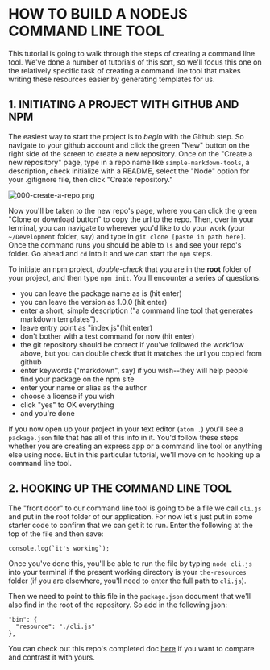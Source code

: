 # HOW TO BUILD A NODEJS COMMAND LINE TOOL

This tutorial is going to walk through the steps of creating a command line tool. We've done a number of tutorials of this sort, so we'll focus this one on the relatively specific task of creating a command line tool that makes writing these resources easier by generating templates for us.

## 1. INITIATING A PROJECT WITH GITHUB AND NPM

The easiest way to start the project is to *begin* with the Github step. So navigate to your github account and click the green "New" button on the right side of the screen to create a new repository. Once on the "Create a new repository" page, type in a repo name like `simple-markdown-tools`, a description, check initialize with a README, select the "Node" option for your .gitignore file, then click "Create repository."

![000-create-a-repo.png](https://ll-show.s3.amazonaws.com/public/resources/mk/code/node-cli/000-create-a-repo.png)

Now you'll be taken to the new repo's page, where you can click the green "Clone or download button" to copy the url to the repo. Then, over in your terminal, you can navigate to wherever you'd like to do your work (your `~/Development` folder, say) and type in `git clone [paste in path here]`. Once the command runs you should be able to `ls` and see your repo's folder. Go ahead and `cd` into it and we can start the `npm` steps.

To initiate an npm project, *double-check* that you are in the **root** folder of your project, and then type `npm init`. You'll encounter a series of questions:
* you can leave the package name as is (hit enter)
* you can leave the version as 1.0.0 (hit enter)
* enter a short, simple description ("a command line tool that generates markdown templates").
* leave entry point as "index.js"(hit enter)
* don't bother with a test command for now (hit enter)
* the git repository should be correct if you've followed the workflow above, but you can double check that it matches the url you copied from github
* enter keywords ("markdown", say) if you wish--they will help people find your package on the npm site
* enter your name or alias as the author
* choose a license if you wish
* click "yes" to OK everything
* and you're done

If you now open up your project in your text editor (`atom .`) you'll see a `package.json` file that has all of this info in it. You'd follow these steps whether you are creating an express app or a command line tool or anything else using node. But in this particular tutorial, we'll move on to hooking up a command line tool.

## 2. HOOKING UP THE COMMAND LINE TOOL

The "front door" to our command line tool is going to be a file we call `cli.js` and put in the root folder of our application. For now let's just put in some starter code to confirm that we can get it to run. Enter the following at the top of the file and then save:

```
console.log(`it's working`);
```
Once you've done this, you'll be able to run the file by typing `node cli.js` into your terminal if the present working directory is your  `the-resources` folder (if you are elsewhere, you'll need to enter the full path to `cli.js`).



 Then we need to point to this file in the `package.json` document that we'll also find in the root of the repository. So add in the following json:

```
"bin": {
  "resource": "./cli.js"
},
```
You can check out this repo's completed doc [here](https://github.com/learninglab-dev/the-resources/blob/master/package.json) if you want to compare and contrast it with yours.
